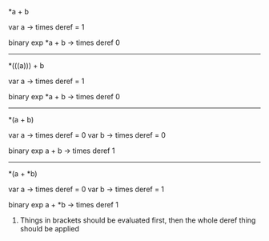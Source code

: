 *a + b

var a -> times deref = 1

binary exp *a + b -> times deref 0

---

*(((a))) + b

var a -> times deref = 1

binary exp *a + b -> times deref 0

--- 
*(a + b)

var a -> times deref = 0
var b -> times deref = 0

binary exp a + b -> times deref 1

--- 
*(a + *b)

var a -> times deref = 0
var b -> times deref = 1

binary exp a + *b -> times deref 1


1. Things in brackets should be evaluated first, then the whole deref thing should be applied

